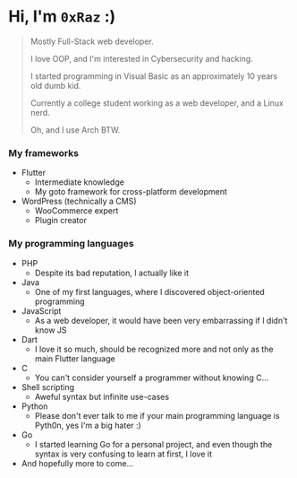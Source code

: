 # Hi, I'm `0xRaz` :)

> Mostly Full-Stack web developer.
> 
> I love OOP, and I'm interested in Cybersecurity and hacking.
> 
> I started programming in Visual Basic as an approximately 10 years old dumb kid.
> 
> Currently a college student working as a web developer, and a Linux nerd.
>
> Oh, and I use Arch BTW.

### My frameworks
- Flutter
  - Intermediate knowledge
  - My goto framework for cross-platform development
- WordPress (technically a CMS)
  - WooCommerce expert
  - Plugin creator

### My programming languages
- PHP
  - Despite its bad reputation, I actually like it
- Java
  - One of my first languages, where I discovered object-oriented programming
- JavaScript
  - As a web developer, it would have been very embarrassing if I didn't know JS
- Dart
  - I love it so much, should be recognized more and not only as the main Flutter language
- C
  - You can't consider yourself a programmer without knowing C...
- Shell scripting
  - Aweful syntax but infinite use-cases
- Python
  - Please don't ever talk to me if your main programming language is Pyth0n, yes I'm a big hater :)
- Go
  - I started learning Go for a personal project, and even though the syntax is very confusing to learn at first, I love it
- And hopefully more to come...
